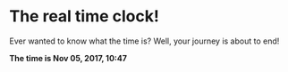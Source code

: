 # The real time clock!

Ever wanted to know what the time is? Well, your journey is about to end!

**The time is Nov 05, 2017, 10:47**